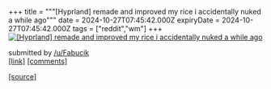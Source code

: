 +++
title = """[Hyprland] remade and improved my rice i accidentally nuked a while ago"""
date = 2024-10-27T07:45:42.000Z
expiryDate = 2024-10-27T07:45:42.000Z
tags = ["reddit","wm"]
+++
[![[Hyprland] remade and improved my rice i accidentally nuked a while ago](https://a.thumbs.redditmedia.com/wmptTBKW5bZgpnyeVuR4kbHRWc6hgfTzOKK4YzCG9m0.jpg "[Hyprland] remade and improved my rice i accidentally nuked a while ago")](https://www.reddit.com/r/unixporn/comments/1gd5tnt/hyprland_remade_and_improved_my_rice_i/)

submitted by [/u/Fabucik](https://www.reddit.com/user/Fabucik)  
[\[link\]](https://www.reddit.com/gallery/1gd5tnt) [\[comments\]](https://www.reddit.com/r/unixporn/comments/1gd5tnt/hyprland_remade_and_improved_my_rice_i/)

[[source]](https://www.reddit.com/r/unixporn/comments/1gd5tnt/hyprland_remade_and_improved_my_rice_i/)
